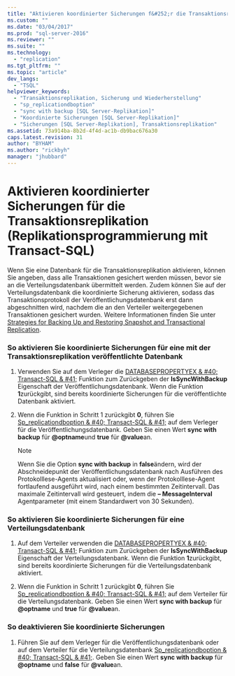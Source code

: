 ```yaml
---
title: "Aktivieren koordinierter Sicherungen f&#252;r die Transaktionsreplikation (Replikationsprogrammierung mit Transact-SQL) | Microsoft Docs"
ms.custom: ""
ms.date: "03/04/2017"
ms.prod: "sql-server-2016"
ms.reviewer: ""
ms.suite: ""
ms.technology: 
  - "replication"
ms.tgt_pltfrm: ""
ms.topic: "article"
dev_langs: 
  - "TSQL"
helpviewer_keywords: 
  - "Transaktionsreplikation, Sicherung und Wiederherstellung"
  - "sp_replicationdboption"
  - "sync with backup [SQL Server-Replikation]"
  - "Koordinierte Sicherungen [SQL Server-Replikation]"
  - "Sicherungen [SQL Server-Replikation], Transaktionsreplikation"
ms.assetid: 73a914ba-8b2d-4f4d-ac1b-db9bac676a30
caps.latest.revision: 31
author: "BYHAM"
ms.author: "rickbyh"
manager: "jhubbard"
---
```

# Aktivieren koordinierter Sicherungen f&#252;r die Transaktionsreplikation (Replikationsprogrammierung mit Transact-SQL)
  Wenn Sie eine Datenbank für die Transaktionsreplikation aktivieren, können Sie angeben, dass alle Transaktionen gesichert werden müssen, bevor sie an die Verteilungsdatenbank übermittelt werden. Zudem können Sie auf der Verteilungsdatenbank die koordinierte Sicherung aktivieren, sodass das Transaktionsprotokoll der Veröffentlichungsdatenbank erst dann abgeschnitten wird, nachdem die an den Verteiler weitergegebenen Transaktionen gesichert wurden. Weitere Informationen finden Sie unter [Strategies for Backing Up and Restoring Snapshot and Transactional Replication](../../../relational-databases/replication/administration/strategies-for-backing-up-and-restoring-snapshot-and-transactional-replication.md).  
  
### So aktivieren Sie koordinierte Sicherungen für eine mit der Transaktionsreplikation veröffentlichte Datenbank  
  
1.  Verwenden Sie auf dem Verleger die [DATABASEPROPERTYEX & #40; Transact-SQL & #41;](../../../t-sql/functions/databasepropertyex-transact-sql.md) Funktion zum Zurückgeben der **IsSyncWithBackup** Eigenschaft der Veröffentlichungsdatenbank. Wenn die Funktion **1**zurückgibt, sind bereits koordinierte Sicherungen für die veröffentlichte Datenbank aktiviert.  
  
2.  Wenn die Funktion in Schritt 1 zurückgibt **0**, führen Sie [Sp_replicationdboption & #40; Transact-SQL & #41;](../../../relational-databases/system-stored-procedures/sp-replicationdboption-transact-sql.md) auf dem Verleger für die Veröffentlichungsdatenbank. Geben Sie einen Wert **sync with backup** für **@optname**und **true** für **@value**an.  
  
    > [!NOTE]  
    >  Wenn Sie die Option **sync with backup** in **false**ändern, wird der Abschneidepunkt der Veröffentlichungsdatenbank nach Ausführen des Protokolllese-Agents aktualisiert oder, wenn der Protokolllese-Agent fortlaufend ausgeführt wird, nach einem bestimmten Zeitintervall. Das maximale Zeitintervall wird gesteuert, indem die **– MessageInterval** Agentparameter (mit einem Standardwert von 30 Sekunden).  
  
### So aktivieren Sie koordinierte Sicherungen für eine Verteilungsdatenbank  
  
1.  Auf dem Verteiler verwenden die [DATABASEPROPERTYEX & #40; Transact-SQL & #41;](../../../t-sql/functions/databasepropertyex-transact-sql.md) Funktion zum Zurückgeben der **IsSyncWithBackup** Eigenschaft der Verteilungsdatenbank. Wenn die Funktion **1**zurückgibt, sind bereits koordinierte Sicherungen für die Verteilungsdatenbank aktiviert.  
  
2.  Wenn die Funktion in Schritt 1 zurückgibt **0**, führen Sie [Sp_replicationdboption & #40; Transact-SQL & #41;](../../../relational-databases/system-stored-procedures/sp-replicationdboption-transact-sql.md) auf dem Verteiler für die Verteilungsdatenbank. Geben Sie einen Wert **sync with backup** für **@optname** und **true** für **@value**an.  
  
### So deaktivieren Sie koordinierte Sicherungen  
  
1.  Führen Sie auf dem Verleger für die Veröffentlichungsdatenbank oder auf dem Verteiler für die Verteilungsdatenbank [Sp_replicationdboption & #40; Transact-SQL & #41;](../../../relational-databases/system-stored-procedures/sp-replicationdboption-transact-sql.md). Geben Sie einen Wert **sync with backup** für **@optname** und **false** für **@value**an.  
  
  